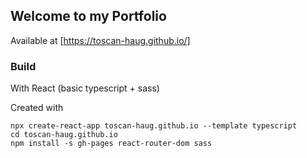## Welcome to my Portfolio

Available at [https://toscan-haug.github.io/]

### Build

With React (basic typescript + sass)

Created with
```
npx create-react-app toscan-haug.github.io --template typescript
cd toscan-haug.github.io
npm install -s gh-pages react-router-dom sass
```

